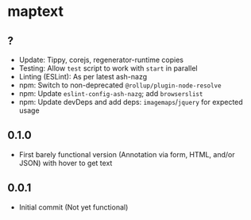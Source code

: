 # maptext

## ?

- Update: Tippy, corejs, regenerator-runtime copies
- Testing: Allow `test` script to work with `start` in parallel
- Linting (ESLint): As per latest ash-nazg
- npm: Switch to non-deprecated `@rollup/plugin-node-resolve`
- npm: Update `eslint-config-ash-nazg`; add `browserslist`
- npm: Update devDeps and add deps: `imagemaps`/`jquery` for expected usage

## 0.1.0

- First barely functional version (Annotation via form, HTML, and/or JSON)
    with hover to get text

## 0.0.1

- Initial commit (Not yet functional)
